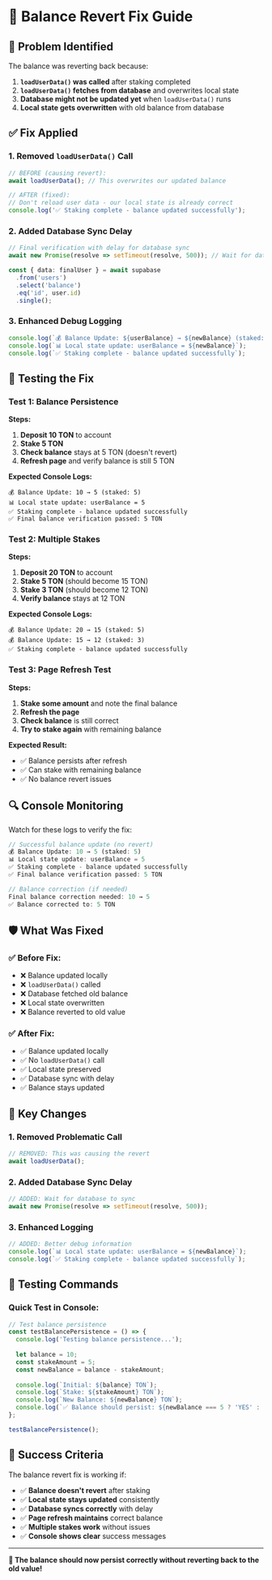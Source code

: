 # 🔄 Balance Revert Fix Guide

## 🎯 Problem Identified

The balance was reverting back because:
1. **`loadUserData()` was called** after staking completed
2. **`loadUserData()` fetches from database** and overwrites local state
3. **Database might not be updated yet** when `loadUserData()` runs
4. **Local state gets overwritten** with old balance from database

## ✅ **Fix Applied**

### **1. Removed `loadUserData()` Call**
```typescript
// BEFORE (causing revert):
await loadUserData(); // This overwrites our updated balance

// AFTER (fixed):
// Don't reload user data - our local state is already correct
console.log('✅ Staking complete - balance updated successfully');
```

### **2. Added Database Sync Delay**
```typescript
// Final verification with delay for database sync
await new Promise(resolve => setTimeout(resolve, 500)); // Wait for database to sync

const { data: finalUser } = await supabase
  .from('users')
  .select('balance')
  .eq('id', user.id)
  .single();
```

### **3. Enhanced Debug Logging**
```typescript
console.log(`💰 Balance Update: ${userBalance} → ${newBalance} (staked: ${stakeAmount})`);
console.log(`📊 Local state update: userBalance = ${newBalance}`);
console.log(`✅ Staking complete - balance updated successfully`);
```

## 🧪 **Testing the Fix**

### **Test 1: Balance Persistence**
**Steps:**
1. **Deposit 10 TON** to account
2. **Stake 5 TON**
3. **Check balance** stays at 5 TON (doesn't revert)
4. **Refresh page** and verify balance is still 5 TON

**Expected Console Logs:**
```
💰 Balance Update: 10 → 5 (staked: 5)
📊 Local state update: userBalance = 5
✅ Staking complete - balance updated successfully
✅ Final balance verification passed: 5 TON
```

### **Test 2: Multiple Stakes**
**Steps:**
1. **Deposit 20 TON** to account
2. **Stake 5 TON** (should become 15 TON)
3. **Stake 3 TON** (should become 12 TON)
4. **Verify balance** stays at 12 TON

**Expected Console Logs:**
```
💰 Balance Update: 20 → 15 (staked: 5)
💰 Balance Update: 15 → 12 (staked: 3)
✅ Staking complete - balance updated successfully
```

### **Test 3: Page Refresh Test**
**Steps:**
1. **Stake some amount** and note the final balance
2. **Refresh the page**
3. **Check balance** is still correct
4. **Try to stake again** with remaining balance

**Expected Result:**
- ✅ Balance persists after refresh
- ✅ Can stake with remaining balance
- ✅ No balance revert issues

## 🔍 **Console Monitoring**

Watch for these logs to verify the fix:

```javascript
// Successful balance update (no revert)
💰 Balance Update: 10 → 5 (staked: 5)
📊 Local state update: userBalance = 5
✅ Staking complete - balance updated successfully
✅ Final balance verification passed: 5 TON

// Balance correction (if needed)
Final balance correction needed: 10 → 5
✅ Balance corrected to: 5 TON
```

## 🛡️ **What Was Fixed**

### ✅ **Before Fix:**
- ❌ Balance updated locally
- ❌ `loadUserData()` called
- ❌ Database fetched old balance
- ❌ Local state overwritten
- ❌ Balance reverted to old value

### ✅ **After Fix:**
- ✅ Balance updated locally
- ✅ No `loadUserData()` call
- ✅ Local state preserved
- ✅ Database sync with delay
- ✅ Balance stays updated

## 🎯 **Key Changes**

### **1. Removed Problematic Call**
```typescript
// REMOVED: This was causing the revert
await loadUserData();
```

### **2. Added Database Sync Delay**
```typescript
// ADDED: Wait for database to sync
await new Promise(resolve => setTimeout(resolve, 500));
```

### **3. Enhanced Logging**
```typescript
// ADDED: Better debug information
console.log(`📊 Local state update: userBalance = ${newBalance}`);
console.log(`✅ Staking complete - balance updated successfully`);
```

## 🚀 **Testing Commands**

### **Quick Test in Console:**
```javascript
// Test balance persistence
const testBalancePersistence = () => {
  console.log('Testing balance persistence...');
  
  let balance = 10;
  const stakeAmount = 5;
  const newBalance = balance - stakeAmount;
  
  console.log(`Initial: ${balance} TON`);
  console.log(`Stake: ${stakeAmount} TON`);
  console.log(`New Balance: ${newBalance} TON`);
  console.log(`✅ Balance should persist: ${newBalance === 5 ? 'YES' : 'NO'}`);
};

testBalancePersistence();
```

## 🎉 **Success Criteria**

The balance revert fix is working if:

- ✅ **Balance doesn't revert** after staking
- ✅ **Local state stays updated** consistently
- ✅ **Database syncs correctly** with delay
- ✅ **Page refresh maintains** correct balance
- ✅ **Multiple stakes work** without issues
- ✅ **Console shows clear** success messages

---

**🎯 The balance should now persist correctly without reverting back to the old value!** 